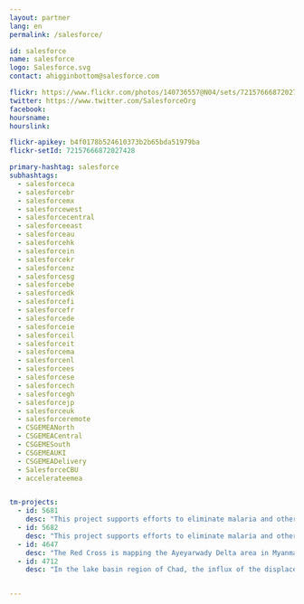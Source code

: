 ```yaml
---
layout: partner
lang: en
permalink: /salesforce/

id: salesforce
name: salesforce
logo: Salesforce.svg
contact: ahigginbottom@salesforce.com

flickr: https://www.flickr.com/photos/140736557@N04/sets/72157666872027428
twitter: https://www.twitter.com/SalesforceOrg
facebook:
hoursname:
hourslink:

flickr-apikey: b4f0178b524610373b2b65bda51979ba
flickr-setId: 72157666872027428

primary-hashtag: salesforce
subhashtags:
  - salesforceca
  - salesforcebr
  - salesforcemx
  - salesforcewest
  - salesforcecentral
  - salesforceeast
  - salesforceau
  - salesforcehk
  - salesforcein
  - salesforcekr
  - salesforcenz
  - salesforcesg
  - salesforcebe
  - salesforcedk
  - salesforcefi
  - salesforcefr
  - salesforcede
  - salesforceie
  - salesforceil
  - salesforceit
  - salesforcema
  - salesforcenl
  - salesforcees
  - salesforcese
  - salesforcech
  - salesforcegh
  - salesforcejp
  - salesforceuk
  - salesforceremote
  - CSGEMEANorth
  - CSGEMEACentral
  - CSGEMESouth
  - CSGEMEAUKI
  - CSGEMEADelivery
  - SalesforceCBU
  - accelerateemea


tm-projects:
  - id: 5681
    desc: "This project supports efforts to eliminate malaria and other interventions. Your mapping contribution will help prevent the suffering and loss of life this disease causes! Although Thailand has made significant progress in reaching the government's goal of Malaria elimination by 2024, cases are still persistent in the border regions. By tracing structures you will help those on the ground to better understand settlement patterns, estimate the number of households in a village, target interventions, and better plan for control operations."
  - id: 5682
    desc: "This project supports efforts to eliminate malaria and other interventions. Your mapping contribution will help prevent the suffering and loss of life this disease causes! Although Thailand has made significant progress in reaching the government's goal of Malaria elimination by 2024, cases are still persistent in the border regions. By tracing structures you will help those on the ground to better understand settlement patterns, estimate the number of households in a village, target interventions, and better plan for control operations."
  - id: 4647
    desc: "The Red Cross is mapping the Ayeyarwady Delta area in Myanmar as part of a multi-year mapping and data readiness activity to better understand where critical infrastructure and roads are to inform decision making during potential disasters. As recently as 2008 a cyclone killed at least 77,000 people with over 55,900 missing, and left about 2.5 million homeless. The map data will help the Red Cross to better understand where people live in relation to potential hazards so that we can help them be prepared for the disaster and so national decision makers can make better decisions in the immediate aftermath of a disaster. The Missing Maps project aims to map the most vulnerable places in the world (affected by humanitarian crises: disease epidemics, conflict, natural disasters, poverty, environmental crises). Building on HOT's disaster preparedness projects, the Missing Maps tasks facilitate pre-emptive mapping of priority countries to better facilitate disaster response, medical activities and resource allocation when crises occur."
  - id: 4712
    desc: "In the lake basin region of Chad, the influx of the displaced population is exerting pressure over scarce essential resources. This has resulted in a sharp increase of humanitarian needs in food, healthcare and water, hygiene and sanitation for both IDPs and host communities. Moreover, around 780 unaccompanied children require protection, psychosocial support and recreational activities. This is due to increased conflict in South-Western Diffa region of Niger which is part of the lake Chad basin. The humanitarian crisis in the region bordering Northern Nigeria is enormous. More than 8 million people across the three states of North East Nigeria most affected by insecurity - Borno, Adamawa and Yobe, require humanitarian assistance. Of the estimated 1.8 million IDPs, nearly 80 per cent of them live with host communities, placing a huge strain on infrastructure and resources in an already poor region."


---
```

